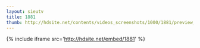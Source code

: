 ```yaml
---
layout: sieutv
title: 1881
thumb: http://hdsite.net/contents/videos_screenshots/1000/1881/preview_360p.mp4.jpg
---
```

{% include iframe src='http://hdsite.net/embed/1881' %}
 
